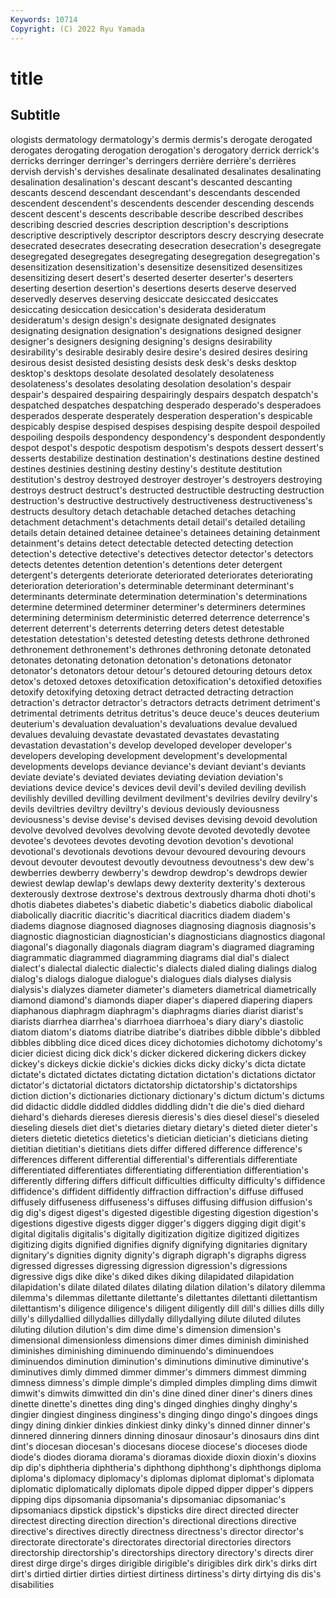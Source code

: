```yaml
---
Keywords: 10714
Copyright: (C) 2022 Ryu Yamada
---
```



# title

## Subtitle
ologists dermatology dermatology's dermis dermis's derogate derogated derogates
derogating derogation derogation's derogatory derrick derrick's derricks derringer derringer's derringers
derrière derrière's derrières dervish dervish's dervishes desalinate desalinated desalinates desalinating
desalination desalination's descant descant's descanted descanting descants descend descendant descendant's
descendants descended descendent descendent's descendents descender descending descends descent descent's
descents describable describe described describes describing descried descries description description's
descriptions descriptive descriptively descriptor descriptors descry descrying desecrate desecrated desecrates
desecrating desecration desecration's desegregate desegregated desegregates desegregating desegregation desegregation's desensitization
desensitization's desensitize desensitized desensitizes desensitizing desert desert's deserted deserter deserter's
deserters deserting desertion desertion's desertions deserts deserve deserved deservedly deserves
deserving desiccate desiccated desiccates desiccating desiccation desiccation's desiderata desideratum desideratum's
design design's designate designated designates designating designation designation's designations designed
designer designer's designers designing designing's designs desirability desirability's desirable desirably
desire desire's desired desires desiring desirous desist desisted desisting desists
desk desk's desks desktop desktop's desktops desolate desolated desolately desolateness
desolateness's desolates desolating desolation desolation's despair despair's despaired despairing despairingly
despairs despatch despatch's despatched despatches despatching desperado desperado's desperadoes desperados
desperate desperately desperation desperation's despicable despicably despise despised despises despising
despite despoil despoiled despoiling despoils despondency despondency's despondent despondently despot
despot's despotic despotism despotism's despots dessert dessert's desserts destabilize destination
destination's destinations destine destined destines destinies destining destiny destiny's destitute
destitution destitution's destroy destroyed destroyer destroyer's destroyers destroying destroys destruct
destruct's destructed destructible destructing destruction destruction's destructive destructively destructiveness destructiveness's
destructs desultory detach detachable detached detaches detaching detachment detachment's detachments
detail detail's detailed detailing details detain detained detainee detainee's detainees
detaining detainment detainment's detains detect detectable detected detecting detection detection's
detective detective's detectives detector detector's detectors detects detentes detention detention's
detentions deter detergent detergent's detergents deteriorate deteriorated deteriorates deteriorating deterioration
deterioration's determinable determinant determinant's determinants determinate determination determination's determinations determine
determined determiner determiner's determiners determines determining determinism deterministic deterred deterrence
deterrence's deterrent deterrent's deterrents deterring deters detest detestable detestation detestation's
detested detesting detests dethrone dethroned dethronement dethronement's dethrones dethroning detonate
detonated detonates detonating detonation detonation's detonations detonator detonator's detonators detour
detour's detoured detouring detours detox detox's detoxed detoxes detoxification detoxification's
detoxified detoxifies detoxify detoxifying detoxing detract detracted detracting detraction detraction's
detractor detractor's detractors detracts detriment detriment's detrimental detriments detritus detritus's
deuce deuce's deuces deuterium deuterium's devaluation devaluation's devaluations devalue devalued
devalues devaluing devastate devastated devastates devastating devastation devastation's develop developed
developer developer's developers developing development development's developmental developments develops deviance
deviance's deviant deviant's deviants deviate deviate's deviated deviates deviating deviation
deviation's deviations device device's devices devil devil's deviled deviling devilish
devilishly devilled devilling devilment devilment's devilries devilry devilry's devils deviltries
deviltry deviltry's devious deviously deviousness deviousness's devise devise's devised devises
devising devoid devolution devolve devolved devolves devolving devote devoted devotedly
devotee devotee's devotees devotes devoting devotion devotion's devotional devotional's devotionals
devotions devour devoured devouring devours devout devouter devoutest devoutly devoutness
devoutness's dew dew's dewberries dewberry dewberry's dewdrop dewdrop's dewdrops dewier
dewiest dewlap dewlap's dewlaps dewy dexterity dexterity's dexterous dexterously dextrose
dextrose's dextrous dextrously dharma dhoti dhoti's dhotis diabetes diabetes's diabetic
diabetic's diabetics diabolic diabolical diabolically diacritic diacritic's diacritical diacritics diadem
diadem's diadems diagnose diagnosed diagnoses diagnosing diagnosis diagnosis's diagnostic diagnostician
diagnostician's diagnosticians diagnostics diagonal diagonal's diagonally diagonals diagram diagram's diagramed
diagraming diagrammatic diagrammed diagramming diagrams dial dial's dialect dialect's dialectal
dialectic dialectic's dialects dialed dialing dialings dialog dialog's dialogs dialogue
dialogue's dialogues dials dialyses dialysis dialysis's dialyzes diameter diameter's diameters
diametrical diametrically diamond diamond's diamonds diaper diaper's diapered diapering diapers
diaphanous diaphragm diaphragm's diaphragms diaries diarist diarist's diarists diarrhea diarrhea's
diarrhoea diarrhoea's diary diary's diastolic diatom diatom's diatoms diatribe diatribe's
diatribes dibble dibble's dibbled dibbles dibbling dice diced dices dicey
dichotomies dichotomy dichotomy's dicier diciest dicing dick dick's dicker dickered
dickering dickers dickey dickey's dickeys dickie dickie's dickies dicks dicky
dicky's dicta dictate dictate's dictated dictates dictating dictation dictation's dictations
dictator dictator's dictatorial dictators dictatorship dictatorship's dictatorships diction diction's dictionaries
dictionary dictionary's dictum dictum's dictums did didactic diddle diddled diddles
diddling didn't die die's died diehard diehard's diehards diereses dieresis
dieresis's dies diesel diesel's dieseled dieseling diesels diet diet's dietaries
dietary dietary's dieted dieter dieter's dieters dietetic dietetics dietetics's dietician
dietician's dieticians dieting dietitian dietitian's dietitians diets differ differed difference
difference's differences different differential differential's differentials differentiate differentiated differentiates differentiating
differentiation differentiation's differently differing differs difficult difficulties difficulty difficulty's diffidence
diffidence's diffident diffidently diffraction diffraction's diffuse diffused diffusely diffuseness diffuseness's
diffuses diffusing diffusion diffusion's dig dig's digest digest's digested digestible
digesting digestion digestion's digestions digestive digests digger digger's diggers digging
digit digit's digital digitalis digitalis's digitally digitization digitize digitized digitizes
digitizing digits dignified dignifies dignify dignifying dignitaries dignitary dignitary's dignities
dignity dignity's digraph digraph's digraphs digress digressed digresses digressing digression
digression's digressions digressive digs dike dike's diked dikes diking dilapidated
dilapidation dilapidation's dilate dilated dilates dilating dilation dilation's dilatory dilemma
dilemma's dilemmas dilettante dilettante's dilettantes dilettanti dilettantism dilettantism's diligence diligence's
diligent diligently dill dill's dillies dills dilly dilly's dillydallied dillydallies
dillydally dillydallying dilute diluted dilutes diluting dilution dilution's dim dime
dime's dimension dimension's dimensional dimensionless dimensions dimer dimes diminish diminished
diminishes diminishing diminuendo diminuendo's diminuendoes diminuendos diminution diminution's diminutions diminutive
diminutive's diminutives dimly dimmed dimmer dimmer's dimmers dimmest dimming dimness
dimness's dimple dimple's dimpled dimples dimpling dims dimwit dimwit's dimwits
dimwitted din din's dine dined diner diner's diners dines dinette
dinette's dinettes ding ding's dinged dinghies dinghy dinghy's dingier dingiest
dinginess dinginess's dinging dingo dingo's dingoes dings dingy dining dinkier
dinkies dinkiest dinky dinky's dinned dinner dinner's dinnered dinnering dinners
dinning dinosaur dinosaur's dinosaurs dins dint dint's diocesan diocesan's diocesans
diocese diocese's dioceses diode diode's diodes diorama diorama's dioramas dioxide
dioxin dioxin's dioxins dip dip's diphtheria diphtheria's diphthong diphthong's diphthongs
diploma diploma's diplomacy diplomacy's diplomas diplomat diplomat's diplomata diplomatic diplomatically
diplomats dipole dipped dipper dipper's dippers dipping dips dipsomania dipsomania's
dipsomaniac dipsomaniac's dipsomaniacs dipstick dipstick's dipsticks dire direct directed directer
directest directing direction direction's directional directions directive directive's directives directly
directness directness's director director's directorate directorate's directorates directorial directories directors
directorship directorship's directorships directory directory's directs direr direst dirge dirge's
dirges dirigible dirigible's dirigibles dirk dirk's dirks dirt dirt's dirtied
dirtier dirties dirtiest dirtiness dirtiness's dirty dirtying dis dis's disabilities
